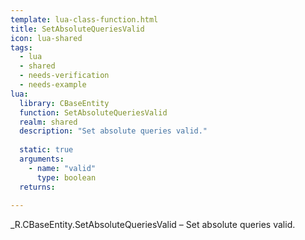 ```yaml
---
template: lua-class-function.html
title: SetAbsoluteQueriesValid
icon: lua-shared
tags:
  - lua
  - shared
  - needs-verification
  - needs-example
lua:
  library: CBaseEntity
  function: SetAbsoluteQueriesValid
  realm: shared
  description: "Set absolute queries valid."
  
  static: true
  arguments:
    - name: "valid"
      type: boolean
  returns:
    
---
```


<div class="lua__search__keywords">
_R.CBaseEntity.SetAbsoluteQueriesValid &#x2013; Set absolute queries valid.
</div>
